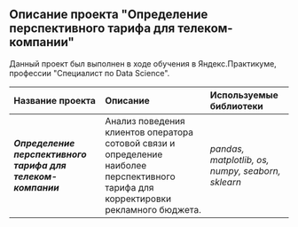 ## Описание проекта "Определение перспективного тарифа для телеком-компании"

Данный проект был выполнен в ходе обучения в Яндекс.Практикуме, профессии "Специалист по Data Science".

| Название проекта | Описание | Используемые библиотеки | 
| :---------------------- | :---------------------- | :---------------------- |
| <strong> <em>Определение перспективного тарифа для телеком-компании</em></strong> | Анализ поведения клиентов оператора сотовой связи и определение наиболее перспективного тарифа для корректировки рекламного бюджета.| *pandas, matplotlib, os, numpy, seaborn, sklearn* |
